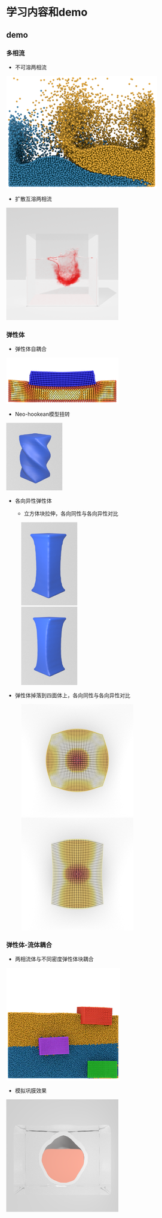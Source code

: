 # 学习内容和demo
## demo

### 多相流
* 不可溶两相流

<img src="https://github.com/pollywaik/cg_note/blob/master/demo/multiphase.png" height="300"/><br/>

* 扩散互溶两相流

<img src="https://github.com/pollywaik/cg_note/blob/master/demo/ink.png" height="300"/><br/>

### 弹性体
* 弹性体自耦合

<img src="https://github.com/pollywaik/cg_note/blob/master/demo/elastic_coupling.png" width="300"/><br/>


* Neo-hookean模型扭转

<img src="https://github.com/pollywaik/cg_note/blob/master/demo/rotate_neo.png" width="150"/><br/>

* 各向异性弹性体

  - 立方体块拉伸，各向同性与各向异性对比
  
<figure>
  <img src="https://github.com/pollywaik/cg_note/blob/master/demo/stress_linear.png" width="150"/><br/>
  <img src="https://github.com/pollywaik/cg_note/blob/master/demo/stress_linear_ani.png" width="150"/><br/>
</figure>

  - 弹性体掉落到四面体上，各向同性与各向异性对比
  
<figure>
<img src="https://github.com/pollywaik/cg_note/blob/master/demo/tetrahedron.png" height="300"/><br/><img src="https://github.com/pollywaik/cg_note/blob/master/demo/tetrahedron_ani.png" height="300"/><br/>
</figure>

### 弹性体-流体耦合
* 两相流体与不同密度弹性体块耦合

<img src="https://github.com/pollywaik/cg_note/blob/master/demo/fluid_elastic.png" height="300"/><br/>

* 模拟巩膜效果

<img src="https://github.com/pollywaik/cg_note/blob/master/demo/eyewall.png" height="300"/><br/>

